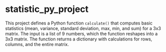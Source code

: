 # statistic_py_project
This project defines a Python function `calculate()` that computes basic statistics (mean, variance, standard deviation, max, min, and sum) for a 3x3 matrix. The input is a list of 9 numbers, which the function reshapes into a 3x3 matrix. The function returns a dictionary with calculations for rows, columns, and the entire matrix.
